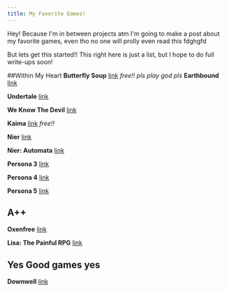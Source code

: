 ```yaml
---
title: My Favorite Games!
---
```


Hey! Because I'm in between projects atm I'm going to make a post about my favorite games, even tho no one will prolly even read this fdghgfd

But lets get this started!! This right here is just a list, but I hope to do full write-ups soon!

##Within My Heart
 **Butterfly Soup** [link](https://brianna-lei.itch.io/butterfly-soup) *free!!* *pls play god pls*
 **Earthbound** [link](https://www.wikiwand.com/en/EarthBound)

 **Undertale** [link](https://undertale.com/)

 **We Know The Devil** [link](http://store.steampowered.com/app/435300/We_Know_the_Devil/)

 **Kaima** [link](https://nomnomnami.itch.io/kaima) *free!!*

 **Nier** [link](https://www.wikiwand.com/en/Nier_(video_game))

 **Nier: Automata** [link](https://www.wikiwand.com/en/Nier:_Automata)

 **Persona 3** [link](https://www.wikiwand.com/en/Shin_Megami_Tensei:_Persona_3)

 **Persona 4** [link](https://www.wikiwand.com/en/Shin_Megami_Tensei:_Persona_4)

 **Persona 5** [link](https://www.wikiwand.com/en/Persona_5)

## A++

 **Oxenfree** [link](http://store.steampowered.com/app/388880/Oxenfree/)

 **Lisa: The Painful RPG** [link](http://www.lisatherpg.com/)


## Yes Good games yes

 **Downwell** [link](http://store.steampowered.com/app/360740/Downwell/)
